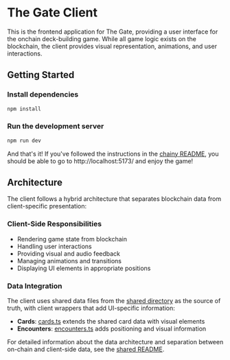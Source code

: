 # The Gate Client

This is the frontend application for The Gate, providing a user interface for the onchain deck-building game. While all game logic exists on the blockchain, the client provides visual representation, animations, and user interactions.

## Getting Started

### Install dependencies

```bash
npm install
```

### Run the development server

```bash
npm run dev
```

And that's it! If you've followed the instructions in the [chainy README](/chainy/README.md), you should be able to go to http://localhost:5173/ and enjoy the game!

## Architecture

The client follows a hybrid architecture that separates blockchain data from client-specific presentation:

### Client-Side Responsibilities
- Rendering game state from blockchain
- Handling user interactions
- Providing visual and audio feedback
- Managing animations and transitions
- Displaying UI elements in appropriate positions

### Data Integration

The client uses shared data files from the [shared directory](../shared) as the source of truth, with client wrappers that add UI-specific information:

- **Cards**: [cards.ts](./src/game/cards.ts) extends the shared card data with visual elements
- **Encounters**: [encounters.ts](./src/game/encounters.ts) adds positioning and visual information

For detailed information about the data architecture and separation between on-chain and client-side data, see the [shared README](../shared/README.md).
